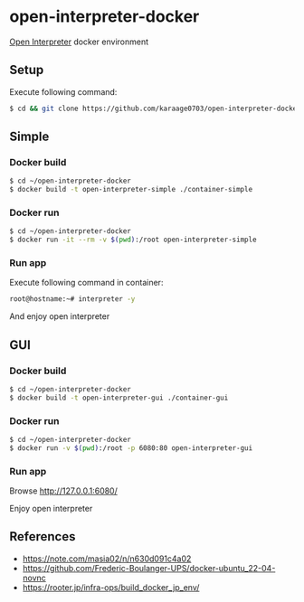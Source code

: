 # open-interpreter-docker

[Open Interpreter](https://github.com/KillianLucas/open-interpreter) docker environment

## Setup

Execute following command:

```sh
$ cd && git clone https://github.com/karaage0703/open-interpreter-docker
```

## Simple

### Docker build

```sh
$ cd ~/open-interpreter-docker
$ docker build -t open-interpreter-simple ./container-simple
```

### Docker run

```sh
$ cd ~/open-interpreter-docker
$ docker run -it --rm -v $(pwd):/root open-interpreter-simple
```

### Run app
Execute following command in container:

```sh
root@hostname:~# interpreter -y
```

And enjoy open interpreter


## GUI

### Docker build

```sh
$ cd ~/open-interpreter-docker
$ docker build -t open-interpreter-gui ./container-gui
```

### Docker run

```sh
$ cd ~/open-interpreter-docker
$ docker run -v $(pwd):/root -p 6080:80 open-interpreter-gui
```

### Run app

Browse http://127.0.0.1:6080/

Enjoy open interpreter


## References
- https://note.com/masia02/n/n630d091c4a02
- https://github.com/Frederic-Boulanger-UPS/docker-ubuntu_22-04-novnc
- https://rooter.jp/infra-ops/build_docker_jp_env/
